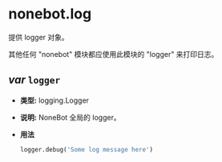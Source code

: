 # nonebot.log

提供 logger 对象。

其他任何 "nonebot" 模块都应使用此模块的 "logger" 来打印日志。

## _var_ `logger`

- **类型:** logging.Logger

- **说明:** NoneBot 全局的 logger。

- **用法**

  ```python
  logger.debug('Some log message here')
  ```